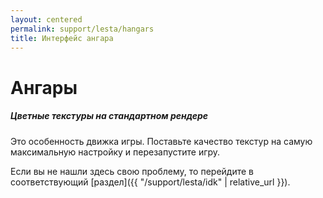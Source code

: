 ```yaml
---
layout: centered
permalink: support/lesta/hangars
title: Интерфейс ангара
---
```


# Ангары

##### Цветные текстуры на стандартном рендере
Это особенность движка игры. Поставьте качество текстур на самую максимальную настройку и перезапустите игру.

<div>
    <div class="b-hr-layoutfix">
        <div class="b-hr-block"><span></span></div>
    </div>
</div>

Если вы не нашли здесь свою проблему, то перейдите в соответствующий [раздел]({{ "/support/lesta/idk" | relative_url }}).